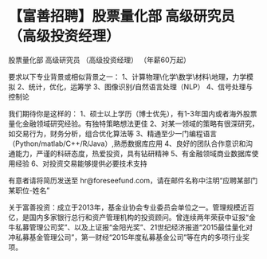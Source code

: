 # 【富善招聘】股票量化部 高级研究员（高级投资经理）

股票量化部
高级研究员 （高级投资经理）
（年薪60万起）
<p>
要求以下专业背景或相似背景之一：
1、计算物理\化学\数学\材料\地理，力学模拟
2、统计，优化，运筹学
3、图像识别/自然语言处理（NLP）
4、信号处理与控制论
<p>
我们期待你是这样的：
1、硕士以上学历（博士优先），有1-3年国内或者海外股票量化金融领域研究经验。有独特策略想法更佳
2、对某一领域的策略有很深研究，如交易行为，财务分析，组合优化算法等
3、精通至少一门编程语言（Python/matlab/C++/R/Java）,熟悉数据库应用
4、良好的团队合作意识和沟通能力，严谨的科研态度，热爱投资，具有钻研精神
5、有金融领域商业数据库使用经验
6、对投资交易能够提供必要技术支持
<p>
有意者请将简历发送至 hr@foreseefund.com，请在邮件名称中注明“应聘某部门某职位-姓名”
<p>
关于富善投资：成立于2013年，基金业协会专业委员会单位之一。管理规模近百亿，是国内多家银行总行和资产管理机构的投资顾问。曾连续两年荣获中证报“金牛私募管理公司奖”、以及上证报“金阳光奖”、21世纪经济报道“2015最佳量化对冲私募基金管理公司”，第一财经“2015年度私募基金公司”等在内的多项行业奖项。

